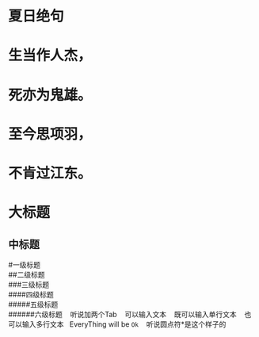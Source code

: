 # 夏日绝句
生当作人杰，
=============
死亦为鬼雄。
=============
至今思项羽，
=============
不肯过江东。
=============
大标题
==========
中标题
-----------
#一级标题  
##二级标题  
###三级标题  
####四级标题  
#####五级标题  
######六级标题
    听说加两个Tab
    可以输入文本
    既可以输入单行文本
    也可以输入多行文本
    EveryThing will be `Ok`
    听说圆点符*是这个样子的

